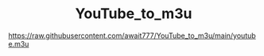 
<h1 align="center"> YouTube_to_m3u </h1>

https://raw.githubusercontent.com/await777/YouTube_to_m3u/main/youtube.m3u

